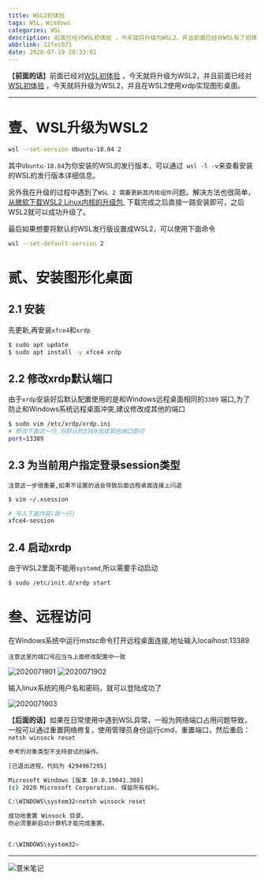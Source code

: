 ```yaml
---
title: WSL2初体验
tags: WSL，Windows
categories: WSL
description: 前面已经对WSL初体验 ，今天就将升级为WSL2，并且前面已经对WSL有了初体验 ，今天就将升级为WSL2，并且在WSL2使用xrdp实现图形桌面。
abbrlink: 22fec071
date: 2020-07-19 20:33:01
---
```




【**前面的话**】前面已经对[WSL初体验](https://eelve.com/posts/f42ecfec.html) ，今天就将升级为WSL2，并且前面已经对[WSL初体验](https://eelve.com/posts/f42ecfec.html) ，今天就将升级为WSL2，并且在WSL2使用xrdp实现图形桌面。

---

# 壹、WSL升级为WSL2

```bash
wsl --set-version Ubuntu-18.04 2
```

其中`Ubuntu-18.04`为你安装的WSL的发行版本，可以通过` wsl -l -v`来查看安装的WSL的发行版本详细信息。

另外我在升级的过程中遇到了`WSL 2 需要更新其内核组件`问题。解决方法也很简单，[从微软下载WSL2 Linux内核的升级包](https://docs.microsoft.com/zh-cn/windows/wsl/wsl2-kernel), 下载完成之后直接一路安装即可，之后WSL2就可以成功升级了。

最后如果想要将默认的WSL发行版设置成WSL2，可以使用下面命令

```bash
wsl --set-default-version 2
```

# 贰、安装图形化桌面

## 2.1 安装

先更新,再安装`xfce4`和`xrdp`

```bash
$ sudo apt update
$ sudo apt install -y xfce4 xrdp
```

## 2.2 修改xrdp默认端口

由于`xrdp`安装好后默认配置使用的是和Windows远程桌面相同的`3389` 端口,为了防止和Windows系统远程桌面冲突,建议修改成其他的端口

```bash
$ sudo vim /etc/xrdp/xrdp.ini
# 修改下面这一行,将默认的3389改成其他端口即可
port=13389
```

## 2.3 为当前用户指定登录session类型

    注意这一步很重要,如果不设置的话会导致后面远程桌面连接上闪退
    
```bash
$ vim ~/.xsession

# 写入下面内容(就一行)
xfce4-session
```    

## 2.4 启动xrdp

由于WSL2里面不能用`systemd`,所以需要手动启动

```bash
$ sudo /etc/init.d/xrdp start
```

# 叁、远程访问

在Windows系统中运行mstsc命令打开远程桌面连接,地址输入localhost:13389

    注意这里的端口号应当与上面修改配置中一致

![2020071901](https://image.eelve.com/eblog/2020071901-6f2b76d2c58f4213950f820ef05f85d8.png)
![2020071902](https://image.eelve.com/eblog/2020071902-c42b474dc5374bda9f576619a491b1ed.png)

输入linux系统的用户名和密码，就可以登陆成功了

![2020071903](https://image.eelve.com/eblog/2020071903-b7632286a2c648bdac1d0a92585612a3.png)
    



【**后面的话**】如果在日常使用中遇到WSL异常，一般为网络端口占用问题导致，一般可以通过重置网络修复，使用管理员身份运行cmd，重置端口，然后重启：`netsh winsock reset`

~~~bash
参考的对象类型不支持尝试的操作。

[已退出进程，代码为 4294967295]
~~~

```bash
Microsoft Windows [版本 10.0.19041.388]
(c) 2020 Microsoft Corporation. 保留所有权利。

C:\WINDOWS\system32>netsh winsock reset

成功地重置 Winsock 目录。
你必须重新启动计算机才能完成重置。


C:\WINDOWS\system32>
```

---

![薏米笔记](https://image.eelve.com/eblog/eblog-b269767ff45b4e01a1c380e38898c1c0.png)
